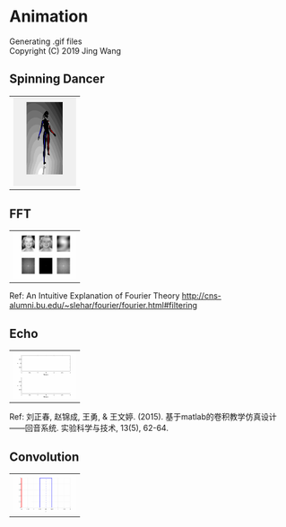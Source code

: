 # Animation
Generating .gif files  
Copyright (C) 2019 Jing Wang

## Spinning Dancer
<table style="width:25%"; table-layout:fixed;>
  <tr>
    <td><img width="450px" src="Dancer_GIF.gif"></td>
  </tr>
</table>

## FFT
<table style="width:25%"; table-layout:fixed;>
  <tr>
    <td><img width="450px" src="FFT_GIF.gif"></td>
  </tr>
</table>

Ref: An Intuitive Explanation of Fourier Theory http://cns-alumni.bu.edu/~slehar/fourier/fourier.html#filtering 

## Echo
<table style="width:25%"; table-layout:fixed;>
  <tr>
    <td><img width="450px" src="Echo_GIF.gif"></td>
  </tr>
</table>

Ref: 刘正春, 赵锦成, 王勇, & 王文婷. (2015). 基于matlab的卷积教学仿真设计——回音系统. 实验科学与技术, 13(5), 62-64.

## Convolution
<table style="width:25%"; table-layout:fixed;>
  <tr>
    <td><img width="450px" src="Convolution_GIF.gif"></td>
  </tr>
</table>
